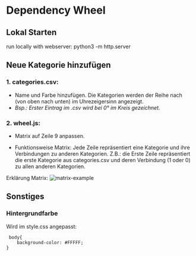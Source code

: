 # Dependency Wheel

## Lokal Starten
run locally with webserver: python3 -m http.server

## Neue Kategorie hinzufügen
### 1. categories.csv:

 - Name und Farbe hinzufügen. Die Kategorien werden der Reihe nach (von oben nach unten) im Uhrezeigersinn angezeigt.
 - _Bsp.: Erster Eintrag im .csv wird bei 0° im Kreis gezeichnet._



### 2. wheel.js:

- Matrix auf Zeile 9 anpassen. 

- Funktionsweise Matrix: Jede Zeile repräsentiert eine Kategorie und ihre Verbindungen zu anderen Kategorien. Z.B.:
die Erste Zeile repräsentiert die erste Kategorie aus categories.csv und deren Verbindung (1 oder 0) zu allen anderen Kategorien. 

Erklärung Matrix: 
![matrix-example](https://user-images.githubusercontent.com/96266622/170023750-0a5ecf74-254a-4b77-9ac2-f3cf63c1600e.jpg)

## Sonstiges

### Hintergrundfarbe 

Wird im style.css angepasst: 
```
 body{
    background-color: #FFFFF;
}
